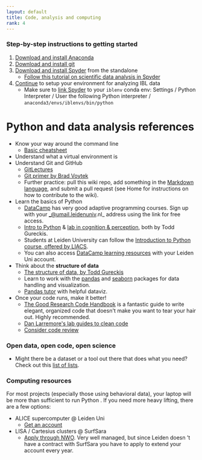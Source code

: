 ```yaml
---
layout: default
title: Code, analysis and computing
rank: 4
---
```


### Step-by-step instructions to getting started
1. [Download and install Anaconda](https://www.anaconda.com/products/individual)
2. [Download and install git](https://git-scm.com/downloads)
3. [Download and install Spyder](https://www.spyder-ide.org/) from the standalone
    - [Follow this tutorial on scientific data analysis in Spyder](https://docs.spyder-ide.org/current/workshops/scientific-computing.html?highlight=jupyter)
4. [Continue](https://anne-urai.github.io/lab_wiki/IBLdata.html) to setup your environment for analyzing IBL data
    - Make sure to [link Spyder](https://docs.spyder-ide.org/current/workshops/scientific-computing.html?highlight=jupyter#setting-up-the-working-directory) to your `iblenv` conda env: Settings / Python Interpreter / User the following Python interpreter / `anaconda3/envs/iblenvs/bin/python`

# Python and data analysis references
* Know your way around the command line
    * [Basic cheatsheet](https://github.com/moriahtaylor1/teaching-materials/blob/main/infographics/GIT%20GUIDE%20Part%201%20-%20INTRO.png)
* Understand what a virtual environment is
* Understand Git and GitHub
  * [GitLectures](http://git-lectures.github.io)
  * [Git primer by Brad Voytek](https://voyteklab.com/git/git-primer/)
  * Further practice: pull this wiki repo, add something in the [Markdown language](https://guides.github.com/features/mastering-markdown/), and submit a pull request (see Home for instructions on how to contribute to the wiki).
* Learn the basics of Python
  * [DataCamp](https://www.datacamp.com/groups/shared_links/bdca0f873fb4e2a3d00f489268470b8eef78a1eafcde11c025950376eed73c9c) has very good adaptive programming courses. Sign up with your _@umail.leidenuniv.nl_ address using the link for free access.
  * [Intro to Python](http://gureckislab.org/courses/fall20/labincp/chapters/03/00-python.html) & [lab in cognition & perception](http://gureckislab.org/courses/fall19/labincp/intro.html), both by Todd Gureckis.
  * Students at Leiden University can follow the [Introduction to Python course, offered by LIACS](https://stepik.org/course/73333/promo).
   *  You can also access [DataCamp learning resources](https://www.datacamp.com/groups/shared_links/a6bb93f6866b8ced468d96d1406e020a421592ea) with your Leiden Uni account.
* Think about the **structure of data**
    * [The structure of data, by Todd Gureckis](http://gureckislab.org/courses/spring21/labincp/chapters/05/00-data.html)
    * Learn to work with the [pandas](https://pandas.pydata.org/docs/getting_started/intro_tutorials/index.html) and
     [seaborn](https://seaborn.pydata.org/) packages for data handling and visualization.
     * [Pandas tutor](https://pandastutor.com/) with helpful dataviz.
* Once your code runs, make it better! 
    * [The Good Research Code Handbook](https://goodresearch.dev/) is a fantastic guide to write elegant, organized code that doesn't make you want to tear your hair out. Highly recommended. 
    * [Dan Larremore's lab guides to clean code](https://drive.google.com/file/d/1TraVwRkbkCbHq-s_-NS69ZEbRNwH8XNh/view)
    * [Consider code review](https://uwescience.github.io/neuroinformatics/2017/10/08/code-review.html)
    
### Open data, open code, open science
- Might there be a dataset or a tool out there that does what you need? Check out this [list of lists](https://github.com/openlists/).

### Computing resources
For most projects (especially those using behavioral data), your laptop will be more than sufficient to run Python
. If you need more heavy lifting, there are a few options:
- ALICE supercomputer @ Leiden Uni
  - [Get an account](https://wiki.alice.universiteitleiden.nl/index.php?title=ALICE_User_Documentation_Wiki)
- LISA / Cartesius clusters @ SurfSara
  - [Apply through NWO](https://userinfo.surfsara.nl/systems/lisa/account). Very well managed, but since Leiden doesn
  ’t have a contract with SurfSara you have to apply to extend your account every year.